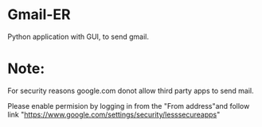 # Gmail-ER
Python application with GUI, to send gmail.

# Note:
For security reasons google.com donot allow third party apps to send mail.

Please enable permision by logging in from the "From address"and follow link
"https://www.google.com/settings/security/lesssecureapps"
